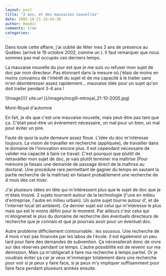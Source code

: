 ```yaml
---
layout: post
title: "3 ans, et des mauvaises nouvelles"
date: 2005-10-21 14:43:30
author: Hoedic
comments: true
categories: 
---
```



Dans toute cette affaire, j'ai oublié de fêter mes 3 ans de présence au Québec (arrivé le 19 octobre 2002, comme un ). Il faut remarquer que nous sommes pas mal occupés ces derniers temps.

La mauvaise nouvelle du jour est que je me suis vu refuser mon sujet de doc par mon directeur. Pas étonnant dans la mesure où j'étais de moins en moins convaincu de l'intérêt du sujet et de ma capacité à le traiter sans m'en désintéresser assez rapidement... mauvaise idée pour un sujet qu'on doit traiter pendant 3-4 ans !

![Image]({{ site.url }}/images/mcgill-mtroyal_21-10-2005.jpg)
<div class="photoattrib">Mont-Royal d'automne</div>



En fait, je dis que c'est une mauvaise nouvelle, mais peut-être pas tant que ça. C'était peut-être un événement nécessaire, un mal pour un bien, un mal pour éviter un pire.

Faute de quoi la suite demeure assez floue. L'idée du doc m'intéresse toujours. La vision de travailler en recherche (appliquée), de travailler dans le domaine de l'innovation encore plus. Il est cependant nécessaire de valider ma capacité à faire ce travail. C'est pourquoi que plutôt de retravailler mon sujet de doc, je vais plutôt terminer ma maîtrise (Pour mémoire je faisais une demande de passage direct de la maîtrise au doctorat. Une procédure rare permettant de gagner du temps en sautant la partie recherche de la maîtrise) en faisant probablement une recherche de 4 mois dès cet hiver.

J'ai plusieurs idées en tête qui m'intéressent plus que le sujet de doc que je m'étais trouvé. 2 sujets tournent autour de la technologie  (l'une en milieu d'entreprise, l'autre en milieu urbain). Un autre sujet tourne autour d', et de l'internet local (et ambient). Ce dernier sujet est celui qui m'intéresse le plus mais qui est le moins défini pour le moment. Par ailleurs c'est celui qui m'éloignerait le plus du domaine de recherche des éventuels directeurs de recherche que je connais et que je pourrais avoir pour un éventuel doc.

Autre problème difficilement contournable : les sousous. Une recherche de 4 mois n'est pas financée par les labos de l'école. Il est également un peu tard pour faire des demandes de subvention. Ça nécessiterait donc de vivre sur des réserves pendant ce temps. L'autre possibilité est de revenir sur ma démission. Mais ça m'obligerait à faire ma recherche à temps partiel. Or je voudrais éviter ça car je veux m'immerger totalement dans une recherche pour voir si je peux y faire face, si je peux m'y impliquer suffisamment pour faire face pendant plusieurs années ensuite.